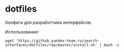 dotfiles
========

Конфиги для разработчика интерфейсов.

Использование:

    wget 'https://github.yandex-team.ru/search-interfaces/dotfiles/raw/master/install.sh' | bash -s